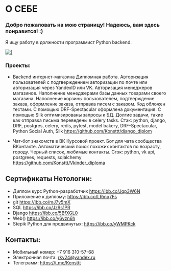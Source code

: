 # О СЕБЕ

### Добро пожаловать на мою страницу! Надеюсь, вам здесь понравится! :)

Я ищу работу в должности программист Python backend.

<a href="https://ibb.co/3Rq7Mg7"><img src="https://i.ibb.co/3Rq7Mg7/1.jpg" alt="1" border="0" /></a>

### Проекты:

* Backend интернет-магазина
Дипломная работа. 
Авторизация пользователей с подтверждением авторизации по почте или авторизация через YandexID или VK. 
Авторизация менеджеров магазинов. Наполнение менеджерами базы данных товарами своего магазина. 
Наполнение корзины пользователем, подтверждение заказа, оформление заказа, отправка писем с заказом. 
Код обложен тестами. С помощью DRF-Spectacular оформлена документация. С помощью Silk оптимизированы запросы к БД. 
Долгие задачи, такие как отправка письма переведены в celery tasks.
Стэк: python, django, DRF, postgres, celery, redis, pytest, model bakery, DRF-Spectacular, Python Social Auth, Silk
https://github.com/Konsttt/django_diplom

* Чат-бот знакомств в ВК
Курсовой проект.
Бот для чата сообщества ВКонтакте. Автоматический поиск похожих контактов по возрасту, городу. 
Черный список, любимые контакты.
Стэк: python, vk api, postgrees, requests, sqlalchemy
https://github.com/Konsttt/Vkinder_diploma


## Сертификаты Нетологии:
* Диплом курс Python-разработчик https://ibb.co/Jqp3W6N
* Приложение к диплому: https://ibb.co/LRmq7Fs
* git https://ibb.co/mJ7v5mX
* SQL https://ibb.co/Jz9s1PR
* Django https://ibb.co/5BfXGL0
* Web() https://ibb.co/y6vzn6h
* Stepik Python для продвинутых: https://ibb.co/yWMPKck

## Контакты:
* Мобильный номер: +7 916 310-57-68
* Электронная почта: rkv24@yandex.ru
* Телеграмм: https://t.me/Kensttt